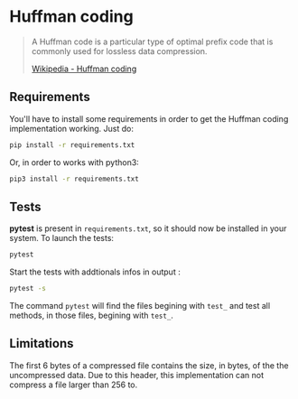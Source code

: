 # Huffman coding

> A Huffman code is a particular type of optimal prefix code that is commonly used for lossless data compression.
>
> [Wikipedia - Huffman coding](https://en.wikipedia.org/wiki/Huffman_coding)

## Requirements

You'll have to install some requirements in order to get the Huffman coding implementation working. Just do:

```bash
pip install -r requirements.txt
```

Or, in order to works with python3:

```bash
pip3 install -r requirements.txt
```

## Tests

**pytest** is present in `requirements.txt`, so it should now be installed in your system. To launch the tests:

```bash
pytest
```

Start the tests with addtionals infos in output :

```bash
pytest -s
```

The command `pytest` will find the files begining with `test_` and test all methods, in those files, begining with `test_`.

## Limitations

The first 6 bytes of a compressed file contains the size, in bytes, of the the uncompressed data. Due to this header, this implementation can not compress a file larger than 256 to.